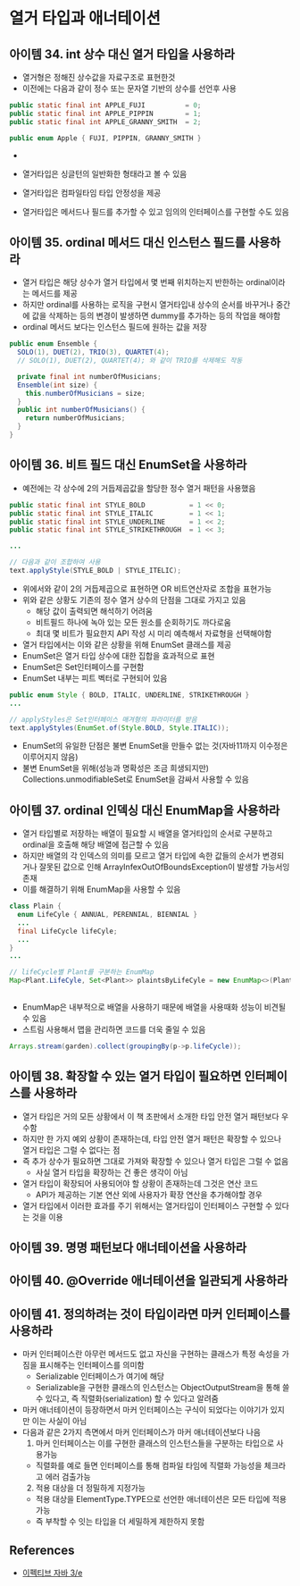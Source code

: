 # 열거 타입과 애너테이션

## 아이템 34. int 상수 대신 열거 타입을 사용하라

* 열거형은 정해진 상수값을 자료구조로 표현한것
* 이전에는 다음과 같이 정수 또는 문자열 기반의 상수를 선언후 사용

```java
public static final int APPLE_FUJI          = 0;
public static final int APPLE_PIPPIN        = 1;
public static final int APPLE_GRANNY_SMITH  = 2;
```

```java
public enum Apple { FUJI, PIPPIN, GRANNY_SMITH }
```

* 
* 열거타입은 싱글턴의 일반화한 형태라고 볼 수 있음

* 열거타입은 컴파일타임 타입 안정성을 제공
* 열거타입은 메서드나 필드를 추가할 수 있고 임의의 인터페이스를 구현할 수도 있음

## 아이템 35. ordinal 메서드 대신 인스턴스 필드를 사용하라

* 열거 타입은 해당 상수가 열거 타입에서 몇 번째 위치하는지 반한하는 ordinal이라는 메서드를 제공
* 하지만 ordinal를 사용하는 로직을 구현시 열거타입내 상수의 순서를 바꾸거나 중간에 값을 삭제하는 등의 변경이 발생하면 dummy를 추가하는 등의 작업을 해야함
* ordinal 메서드 보다는 인스턴스 필드에 원하는 값을 저장

```java
public enum Ensemble {
  SOLO(1), DUET(2), TRIO(3), QUARTET(4);
  // SOLO(1), DUET(2), QUARTET(4); 와 같이 TRIO를 삭제해도 작동

  private final int numberOfMusicians;
  Ensemble(int size) { 
    this.numberOfMusicians = size;
  }
  public int numberOfMusicians() {
    return numberOfMusicians;
  }
}
```

## 아이템 36. 비트 필드 대신 EnumSet을 사용하라

* 예전에는 각 상수에 2의 거듭제곱값을 할당한 정수 열거 패턴을 사용했음

```java
public static final int STYLE_BOLD           = 1 << 0;
public static final int STYLE_ITALIC         = 1 << 1;
public static final int STYLE_UNDERLINE      = 1 << 2;
public static final int STYLE_STRIKETHROUGH  = 1 << 3;

...

// 다음과 같이 조합하여 사용
text.applyStyle(STYLE_BOLD | STYLE_ITELIC);
```

* 위에서와 같이 2의 거듭제곱으로 표현하면 OR 비트연산자로 조합을 표현가능
* 위와 같은 상황도 기존의 정수 열거 상수의 단점을 그대로 가지고 있음
  * 해당 값이 출력되면 해석하기 어려움
  * 비트필드 하나에 녹아 있는 모든 원소를 순회하기도 까다로움
  * 최대 몇 비트가 필요한지 API 작성 시 미리 예측해서 자료형을 선택해야함
* 열거 타입에서는 이와 같은 상황을 위해 EnumSet 클래스를 제공
* EnumSet은 열거 타입 상수에 대한 집합을 효과적으로 표현
* EnumSet은 Set인터페이스를 구현함
* EnumSet 내부는 피트 벡터로 구현되어 있음

```java
public enum Style { BOLD, ITALIC, UNDERLINE, STRIKETHROUGH }
...

// applyStyles은 Set인터페이스 매겨형의 파라미터를 받음
text.applyStyles(EnumSet.of(Style.BOLD, Style.ITALIC));
```

* EnumSet의 유일한 단점은 불변 EnumSet을 만들수 없는 것(자바11까지 이수정은 이루어지지 않음)
* 불변 EnumSet을 위해(성능과 명확성은 조금 희생되지만) Collections.unmodifiableSet로 EnumSet을 감싸서 사용할 수 있음

## 아이템 37. ordinal 인덱싱 대신 EnumMap을 사용하라

* 열거 타입별로 저장하는 배열이 필요할 시 배열을 열거타입의 순서로 구분하고 ordinal을 호출해 해당 배열에 접근할 수 있음
* 하지만 배열의 각 인덱스의 의미를 모르고 열거 타입에 속한 값들의 순서가 변경되거나 잘못된 값으로 인해 ArrayInfexOutOfBoundsException이 발생할 가능서잉 존재
* 이를 해결하기 위해 EnumMap을 사용할 수 있음

```java
class Plain {
  enum LifeCyle { ANNUAL, PERENNIAL, BIENNIAL }
  ...
  final LifeCycle lifeCyle;
  ...
}
...

// lifeCycle별 Plant를 구분하는 EnumMap
Map<Plant.LifeCyle, Set<Plant>> plaintsByLifeCyle = new EnumMap<>(Plant.LifeCycle.class);
 
```

* EnumMap은 내부적으로 배열을 사용하기 때문에 배열을 사용때화 성능이 비견될 수 있음
* 스트림 사용해서 맵을 관리하면 코드를 더욱 줄일 수 있음

```java
Arrays.stream(garden).collect(groupingBy(p->p.lifeCycle));
```


## 아이템 38. 확장할 수 있는 열거 타입이 필요하면 인터페이스를 사용하라

* 열거 타입은 거의 모든 상황에서 이 책 초판에서 소개한 타입 안전 열거 패턴보다 우수함
* 하지만 한 가지 예외 상황이 존재하는데, 타입 안전 열거 패턴은 확장할 수 있으나 열거 타입은 그럴 수 없다는 점
* 즉 추가 상수가 필요하면 그대로 가져와 확장할 수 있으나 열거 타입은 그럴 수 없음
  * 사실 열거 타입을 확장하는 건 좋은 생각이 아님
* 열거 타입이 확장되어 사용되어야 할 상황이 존재하는데 그것은 연산 코드
  * API가 제공하는 기본 연산 외에 사용자가 확장 연산을 추가해야할 경우
* 열거 타입에서 이러한 효과를 주기 위해서는 열거타입이 인터페이스 구현할 수 있다는 것을 이용

## 아이템 39. 명명 패턴보다 애너테이션을 사용하라

## 아이템 40. @Override 애너테이션을 일관되게 사용하라

## 아이템 41. 정의하려는 것이 타입이라면 마커 인터페이스를 사용하라

* 마커 인터페이스란 아무런 메서드도 없고 자신을 구현하는 클래스가 특정 속성을 가짐을 표시해주는 인터페이스를 의미함
  * Serializable 인터페이스가 여기에 해당
  * Serializable을 구현한 클래스의 인스턴스는 ObjectOutputStream을 통해 쓸 수 있다고, 즉 직렬화(serialization) 할 수 있다고 알려줌
* 마커 애너테이션이 등장하면서 마커 인터페이스는 구식이 되었다는 이야기가 있지만 이는 사실이 아님
* 다음과 같은 2가지 측면에서 마커 인터페이스가 마커 애너테이션보다 나음
  1. 마커 인터페이스는 이를 구현한 클래스의 인스턴스들을 구분하는 타입으로 사용가능
    * 직렬화를 예로 들면 인터페이스를 통해 컴파일 타임에 직렬화 가능성을 체크라고 에러 검출가능
  2. 적용 대상을 더 정밀하게 지정가능
    * 적용 대상을 ElementType.TYPE으로 선언한 애너테이션은 모든 타입에 적용가능
    * 즉 부착할 수 잇는 타입을 더 세밀하게 제한하지 못함

## References

* [이펙티브 자바 3/e](http://www.kyobobook.co.kr/product/detailViewKor.laf?ejkGb=KOR&mallGb=KOR&barcode=9788966262281&orderClick=LEA&Kc=)